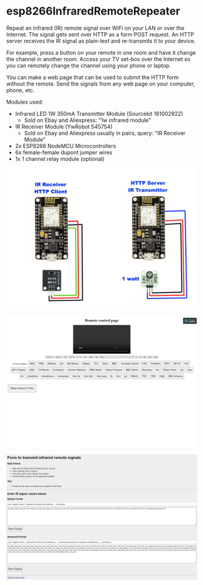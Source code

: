 # esp8266InfraredRemoteRepeater

Repeat an infrared (IR) remote signal over WiFi on your LAN or over the Internet.  The signal gets sent over HTTP as a form POST request.  An HTTP server receives the IR signal as plain-text and re-transmits it to your device.  

For example, press a button on your remote in one room and have it change the channel in another room.  Access your TV set-box over the Internet so you can remotely change the channel using your phone or laptop.

You can make a web page that can be used to submit the HTTP form without the remote.  Send the signals from any web page on your computer, phone, etc.

Modules used:
* Infrared LED 1W 350mA Transmitter Module (Sourcekit 161002922)
  * Sold on Ebay and Aliexpress: "1w infrared module"
* IR Receiver Module (YwRobot 545754)
  * Sold on Ebay and Aliexpress usually in pairs, query: "IR Receiver Module"
* 2x ESP8266 NodeMCU Microcontrollers
* 6x female-female dupont jumper wires
* 1x 1 channel relay module (optional)

![alt text](esp8266-infrared-wifi-http-repeater-diagram.jpg)

![alt text](web-interface-screenshot.png)

![alt text](esp8266-web-server-screenshot.png)
